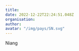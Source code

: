 ```yaml
---
title: 
date: 2022-12-22T22:24:51.048Z
organisation: 
author: 
avatar: "/img/pays/SN.svg"
---
```


Niang